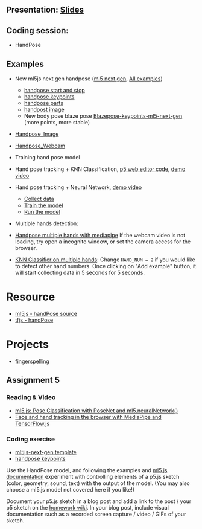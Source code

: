 ## Presentation: [Slides](https://docs.google.com/presentation/d/1sPMz38P73mUkgJ6v_nm7Hpm6KUa3pVnSuL3Z5iRm6Ro/edit?usp=sharing)

## Coding session:

- HandPose

## Examples

- New ml5js next gen handpose ([ml5 next gen](https://github.com/ml5js/ml5-next-gen), [All examples](https://github.com/ml5js/ml5-next-gen/tree/main/examples))

  - [handpose start and stop](https://editor.p5js.org/yining/sketches/PLf5QNeFA)
  - [handpose keypoints](https://editor.p5js.org/yining/sketches/H7qZS8iMF)
  - [handpose parts](https://editor.p5js.org/yining/sketches/2WwwqrhNl)
  - [handpost image](https://editor.p5js.org/yining/sketches/624wmm2X5)
  - New body pose blaze pose [Blazepose-keypoints-ml5-next-gen](https://editor.p5js.org/yining/sketches/2WEyiBBNq) (more points, more stable)

- [Handpose_Image](https://yining1023.github.io/machine-learning-for-the-web/face-hand/Handpose/Handpose_Image)
- [Handpose_Webcam](https://yining1023.github.io/machine-learning-for-the-web/face-hand/Handpose/Handpose_Webcam)
- Training hand pose model
- Hand pose tracking + KNN Classification, [p5 web editor code](https://editor.p5js.org/yining/sketches/uUwg0z9Z5), [demo video](https://www.loom.com/share/f81cf908e5b7404ba0071902019d67c2)
- Hand pose tracking + Neural Network, [demo video](https://www.loom.com/share/420fa5941dea411491af817011622c86)
  - [Collect data](https://editor.p5js.org/yining/sketches/dCoPm-Opb)
  - [Train the model](https://editor.p5js.org/yining/sketches/IrBFfXbSF)
  - [Run the model](https://editor.p5js.org/yining/sketches/6cFF9-L-Z)
- Multiple hands detection:
- [Handpose multiple hands with mediapipe](https://editor.p5js.org/yining/sketches/cME_7BnLW) If the webcam video is not loading, try open a incognito window, or set the camera access for the browser.
- [KNN Classifier on multiple hands](https://editor.p5js.org/yining/sketches/C91TLtexi): Change `HAND_NUM = 2` if you would like to detect other hand numbers. Once clicking on "Add example" button, it will start collecting data in 5 seconds for 5 seconds.

# Resource

- [ml5js - handPose source](https://github.com/ml5js/ml5-library/blob/development/src/Handpose/index.js)
- [tfjs - handPose](https://github.com/tensorflow/tfjs-models/tree/master/handpose)

# Projects

- [fingerspelling](https://fingerspelling.xyz/)

## Assignment 5

### Reading & Video

- [ml5.js: Pose Classification with PoseNet and ml5.neuralNetwork()](https://www.youtube.com/watch?v=FYgYyq-xqAw)
- [Face and hand tracking in the browser with MediaPipe and TensorFlow.js](https://blog.tensorflow.org/2020/03/face-and-hand-tracking-in-browser-with-mediapipe-and-tensorflowjs.html)

### Coding exercise

- [ml5js-next-gen template](https://editor.p5js.org/yining/sketches/naAUksCCh)
- [handpose keypoints](https://editor.p5js.org/yining/sketches/3_ZAxFgM8)

Use the HandPose model, and following the examples and [ml5.js documentation](http://learn.ml5js.org/) experiment with controlling elements of a p5.js sketch (color, geometry, sound, text) with the output of the model. (You may also choose a ml5.js model not covered here if you like!)

Document your p5.js sketch in a blog post and add a link to the post / your p5 sketch on the [homework wiki](https://github.com/ml5js/Intro-ML-Arts-IMA-F23/wiki/Assignment-5). In your blog post, include visual documentation such as a recorded screen capture / video / GIFs of your sketch.
